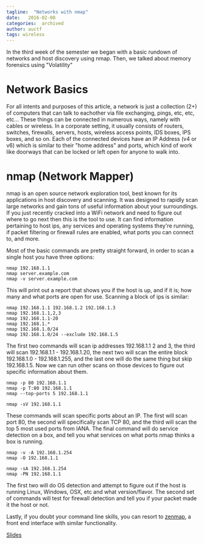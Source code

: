 ```yaml
---
tagline:  "Networks with nmap"
date:   2016-02-08
categories:  archived
author: auctf
tags: wireless
---
```


In the third week of the semester we began with a basic rundown of networks and host discovery using nmap. Then, we talked about memory forensics using "Volatility"

# Network Basics

For all intents and purposes of this article, a network is just a collection (2+) of computers that can talk to eachother via file exchanging, pings, etc, etc, etc... These things can be connected in numerous ways, namely with cables or wireless. In a corporate setting, it usually consists of routers, switches, firewalls, servers, hosts, wireless access points, IDS boxes, IPS boxes, and so on. Each of the connected devices have an IP Address (v4 or v6) which is similar to their "home address" and ports, which kind of work like doorways that can be locked or left open for anyone to walk into.

# nmap (Network Mapper)

nmap is an open source network exploration tool, best known for its applications in host discovery and scanning. It was designed to rapidly scan large networks and gain tons of useful information about your surroundings. If you just recently cracked into a WiFi network and need to figure out where to go next then this is the tool to use. It can find information pertaining to host ips, any services and operating systems they're running, if packet filtering or firewall rules are enabled, what ports you can connect to, and more.

Most of the basic commands are pretty straight forward, in order to scan a single host you have three options:

	nmap 192.168.1.1
	nmap server.example.com
	nmap -v server.example.com

This will print out a report that shows you if the host is up, and if it is; how many and what ports are open for use. Scanning a block of ips is similar:

	nmap 192.168.1.1 192.168.1.2 192.168.1.3
	nmap 192.168.1.1,2,3
	nmap 192.168.1.1-20
	nmap 192.168.1.*
	nmap 192.168.1.0/24
	nmap 192.168.1.0/24 --exclude 192.168.1.5

The first two commands will scan ip addresses 192.168.1.1 2 and 3, the third will scan 192.168.1.1 - 192.168.1.20, the next two will scan the entire block 192.168.1.0 - 192.168.1.255, and the last one will do the same thing but skip 192.168.1.5. Now we can run other scans on those devices to figure out specific information about them.

	nmap -p 80 192.168.1.1
	nmap -p T:80 192.168.1.1
	nmap --top-ports 5 192.168.1.1

	nmap -sV 192.168.1.1

These commands will scan specific ports about an IP. The first will scan port 80, the second will specifically scan TCP 80, and the third will scan the top 5 most used ports from IANA. The final command will do service detection on a box, and tell you what services on what ports nmap thinks a box is running.

	nmap -v -A 192.168.1.254
	nmap -O 192.168.1.1

	nmap -sA 192.168.1.254
	nmap -PN 192.168.1.1

The first two will do OS detection and attempt to figure out if the host is running Linux, Windows, OSX, etc and what version/flavor. The second set of commands will test for firewall detection and tell you if your packet made it the host or not.



Lastly, if you doubt your command line skills, you can resort to [zenmap][zenmap], a front end interface with similar functionality.

[Slides](/assets/powerpoints/basics_networks_memory.pptx)

[zenmap]: https://nmap.org/zenmap/
